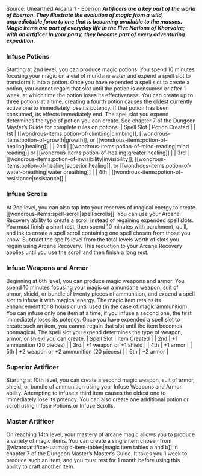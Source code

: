 Source: Unearthed Arcana 1 - Eberron
***Artificers are a key part of the world of Eberron. They illustrate the evolution of magic from a wild, unpredictable force to one that is becoming available to the masses. Magic items are part of everyday life in the Five Nations of Khorvaire; with an artificer in your party, they become part of every adventuring expedition.***
### Infuse Potions
Starting at 2nd level, you can produce magic potions. You spend 10 minutes focusing your magic on a vial of mundane water and expend a spell slot to transform it into a potion. Once you have expended a spell slot to create a potion, you cannot regain that slot until the potion is consumed or after 1 week, at which time the potion loses its effectiveness. You can create up to three potions at a time; creating a fourth potion causes the oldest currently active one to immediately lose its potency. If that potion has been consumed, its effects immediately end.
The spell slot you expend determines the type of potion you can create. See chapter 7 of the Dungeon Master’s Guide for complete rules on potions.
| Spell Slot | Potion Created |
| 1st | [[wondrous-items:potion-of-climbing|climbing]], [[wondrous-items:potion-of-growth|growth]], or [[wondrous-items:potion-of-healing|healing]] |
| 2nd | [[wondrous-items:potion-of-mind-reading|mind reading]] or [[wondrous-items:potion-of-healing|greater healing]] |
| 3rd | [[wondrous-items:potion-of-invisibility|invisibility]], [[wondrous-items:potion-of-healing|superior healing]], or [[wondrous-items:potion-of-water-breathing|water breathing]] |
| 4th | [[wondrous-items:potion-of-resistance|resistance]] |
### Infuse Scrolls
At 2nd level, you can also tap into your reserves of magical energy to create [[wondrous-items:spell-scroll|spell scrolls]]. You can use your Arcane Recovery ability to create a scroll instead of regaining expended spell slots.
You must finish a short rest, then spend 10 minutes with parchment, quill, and ink to create a spell scroll containing one spell chosen from those you know. Subtract the spell’s level from the total levels worth of slots you regain using Arcane Recovery. This reduction to your Arcane Recovery applies until you use the scroll and then finish a long rest.
### Infuse Weapons and Armor
Beginning at 6th level, you can produce magic weapons and armor. You spend 10 minutes focusing your magic on a mundane weapon, suit of armor, shield, or bundle of twenty pieces of ammunition, and expend a spell slot to infuse it with magical energy. The magic item retains its enhancement for 8 hours or until used (in the case of magic ammunition). You can infuse only one item at a time; if you infuse a second one, the first immediately loses its potency. Once you have expended a spell slot to create such an item, you cannot regain that slot until the item becomes nonmagical.
The spell slot you expend determines the type of weapon, armor, or shield you can create.
| Spell Slot | Item Created |
| 2nd | +1 ammunition (20 pieces) |
| 3rd | +1 weapon or +1 shield |
| 4th | +1 armor |
| 5th | +2 weapon or +2 ammunition (20 pieces) |
| 6th | +2 armor |
### Superior Artificer
Starting at 10th level, you can create a second magic weapon, suit of armor, shield, or bundle of ammunition using your Infuse Weapons and Armor ability. Attempting to infuse a third item causes the oldest one to immediately lose its potency.
You can also create one additional potion or scroll using Infuse Potions or Infuse Scrolls.
### Master Artificer
On reaching 14th level, your mastery of arcane magic allows you to produce a variety of magic items. You can create a single item chosen from [[wizard:artificer-ua:magic-item-tables|magic item tables a and b]] in chapter 7 of the Dungeon Master’s Master’s Guide. It takes you 1 week to produce such an item, and you must rest for 1 month before using this ability to craft another item.